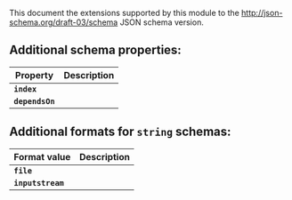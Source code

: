 This document the extensions supported by this module to the http://json-schema.org/draft-03/schema JSON schema version.

## Additional schema properties:
|Property|Description
|--------|-----------
|**`index`**|
|**`dependsOn`**|
## Additional formats for `string` schemas:
|Format value|Description
|--------|-----------
|**`file`**|
|**`inputstream`** |
